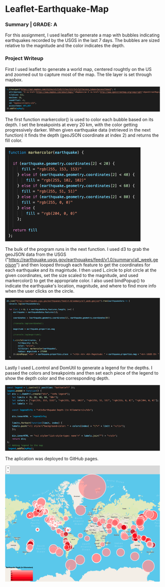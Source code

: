 # Leaflet-Earthquake-Map

### Summary | GRADE: A

For this assignment, I used leaflet to generate a map with bubbles indicating earthquakes recorded by the USGS in the last 7 days. The bubbles are sized relative to the magnitude and the color indicates the depth. 

### Project Writeup

First I used leaflet to generate a world map, centered roughtly on the US and zoomed out to capture most of the map. The tile layer is set through mapbox.

![code1](images/code1.png)

The first function markercolor() is used to color each bubble based on its depth. I set the breakpoints at every 20 km, with the color getting progressively darker. When given earthquake data (retrieved in the next function) it finds the depth (geoJSON coordinate at index 2) and returns the fill color. 

![code2](images/code2.png)

The bulk of the program runs in the next function. I used d3 to grab the geoJSON data from the USGS ("https://earthquake.usgs.gov/earthquakes/feed/v1.0/summary/all_week.geojson") and then looped through each feature to get the coordinates for each earthquake and its magintude. I then used L.circle to plot circle at the given coordinates, set the size scaled to the magnitude, and used markercolor() to get the appropriate color. I also used bindPopup() to indicate the earthquake's location, magnitude, and where to find more info when the user clicks on the circle. 

![code3](images/code3.png)

Lastly I used L.control and DomUtil to generate a legend for the depths. I passed the colors and breakpoints and then set each piece of the legend to show the depth color and the corresponding depth. 

![code4](images/code4.png)

The aplication was deployed to GitHub pages. 

![map](images/map.png)
